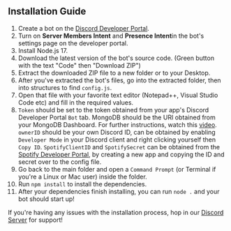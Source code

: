 ## Installation Guide
1. Create a bot on the [Discord Developer Portal](https://discordapp.com/developers/).
2. Turn on **Server Members Intent** and **Presence Intent**in the bot's settings page on the developer portal.
3. Install Node.js 17.
4. Download the latest version of the bot's source code. (Green button with the text "Code" then "Download ZIP")
5. Extract the downloaded ZIP file to a new folder or to your Desktop.
6. After you've extracted the bot's files, go into the extracted folder, then into structures to find `config.js`.
7. Open that file with your favorite text editor (Notepad++, Visual Studio Code etc) and fill in the required values.
8. `Token` should be set to the token obtained from your app's Discord Developer Portal `Bot` tab. MongoDB should be the URI obtained from your MongoDB Dashboard. For further instructions, watch this [video](https://www.youtube.com/watch?v=z_e6E-okvxs).
`ownerID` should be your own Discord ID, can be obtained by enabling `Developer Mode` in your Discord client and right clicking yourself then `Copy ID`.
`SpotifyClientID` and `SpotifySecret` can be obtained from the [Spotify Developer Portal](https://developer.spotify.com/dashboard/applications), by creating a new app and copying the ID and secret over to the config file.
9. Go back to the main folder and open a `Command Prompt` (or Terminal if you're a Linux or Mac user) inside the folder.
10. Run `npm install` to install the dependencies.
11. After your dependencies finish installing, you can run `node .` and your bot should start up!

If you're having any issues with the installation process, hop in our [Discord Server](https://discord.gg/HwkDSs7X82) for support!
